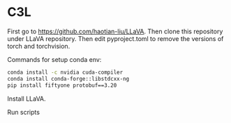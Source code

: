 # C3L

First go to https://github.com/haotian-liu/LLaVA.
Then clone this repository under LLaVA repository.
Then edit pyproject.toml to remove the versions of torch and torchvision.

Commands for setup conda env:

```bash
conda install -c nvidia cuda-compiler
conda install conda-forge::libstdcxx-ng
pip install fiftyone protobuf==3.20
```

Install LLaVA.

Run scripts
